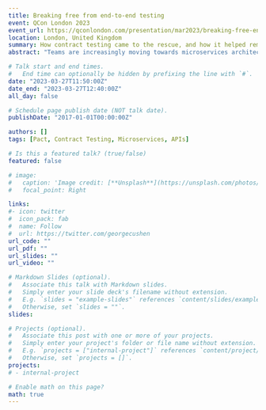 ```yaml
---
title: Breaking free from end-to-end testing
event: QCon London 2023
event_url: https://qconlondon.com/presentation/mar2023/breaking-free-end-end-testing-why-contract-testing-key-microservices-success
location: London, United Kingdom
summary: How contract testing came to the rescue, and how it helped remove bottlenecks in our CI/CD pipeline.
abstract: "Teams are increasingly moving towards microservices architecture, desiring short lead times with fast and independent deployments of their components. Still, they often struggle to see those desired benefits because they continue to rely too much on traditional end-to-end testing strategy. While end-to-end testing gives you maximum level of confidence, it can hamper your deployment frequency and lead time significantly, create coupling between teams, and make teams less autonomous. This is exactly the problem we went through at Discover Financial Services when we started modernizing our systems to microservices architecture. In this talk, I will share our experiences including the challenges we faced, our end-to-end testing obsession, how contract testing came to the rescue, various contract testing strategies and tools, the journey we went through in embracing contract testing, and how it helped remove bottlenecks in our CI/CD pipeline."

# Talk start and end times.
#   End time can optionally be hidden by prefixing the line with `#`.
date: "2023-03-27T11:50:00Z"
date_end: "2023-03-27T12:40:00Z"
all_day: false

# Schedule page publish date (NOT talk date).
publishDate: "2017-01-01T00:00:00Z"

authors: []
tags: [Pact, Contract Testing, Microservices, APIs]

# Is this a featured talk? (true/false)
featured: false

# image:
#   caption: 'Image credit: [**Unsplash**](https://unsplash.com/photos/bzdhc5b3Bxs)'
#   focal_point: Right

links:
#- icon: twitter
#  icon_pack: fab
#  name: Follow
#  url: https://twitter.com/georgecushen
url_code: ""
url_pdf: ""
url_slides: ""
url_video: ""

# Markdown Slides (optional).
#   Associate this talk with Markdown slides.
#   Simply enter your slide deck's filename without extension.
#   E.g. `slides = "example-slides"` references `content/slides/example-slides.md`.
#   Otherwise, set `slides = ""`.
slides: 

# Projects (optional).
#   Associate this post with one or more of your projects.
#   Simply enter your project's folder or file name without extension.
#   E.g. `projects = ["internal-project"]` references `content/project/deep-learning/index.md`.
#   Otherwise, set `projects = []`.
projects:
# - internal-project

# Enable math on this page?
math: true
---
```


<!-- {{% alert note %}}
Click on the **Slides** button above to view the built-in slides feature.
{{% /alert %}}

Slides can be added in a few ways:

- **Create** slides using academia's [*Slides*](https://sourcethemes.com/academic/docs/managing-content/#create-slides) feature and link using `slides` parameter in the front matter of the talk file
- **Upload** an existing slide deck to `static/` and link using `url_slides` parameter in the front matter of the talk file
- **Embed** your slides (e.g. Google Slides) or presentation video on this page using [shortcodes](https://sourcethemes.com/academic/docs/writing-markdown-latex/).

Further talk details can easily be added to this page using *Markdown* and $\rm \LaTeX$ math code. -->
